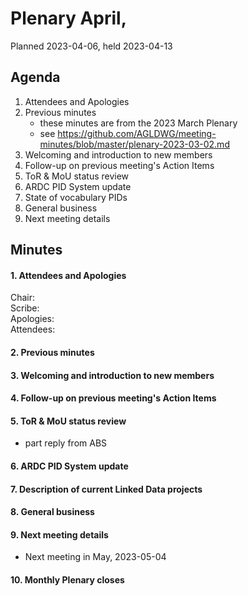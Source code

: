 # Plenary April, 

Planned 2023-04-06, held 2023-04-13

## Agenda

1. Attendees and Apologies
2. Previous minutes
    * these minutes are from the 2023 March Plenary
    * see <https://github.com/AGLDWG/meeting-minutes/blob/master/plenary-2023-03-02.md>
3. Welcoming and introduction to new members
4. Follow-up on previous meeting's Action Items
5. ToR & MoU status review
6. ARDC PID System update
7. State of vocabulary PIDs
9. General business 
10. Next meeting details

## Minutes
#### 1. Attendees and Apologies

Chair:  
Scribe:    
Apologies:  
Attendees:  

#### 2. Previous minutes
#### 3. Welcoming and introduction to new members
#### 4. Follow-up on previous meeting's Action Items
#### 5. ToR & MoU status review

* part reply from ABS

#### 6. ARDC PID System update
#### 7. Description of current Linked Data projects 
#### 8. General business 
#### 9. Next meeting details
* Next meeting in May, 2023-05-04
#### 10. Monthly Plenary closes
